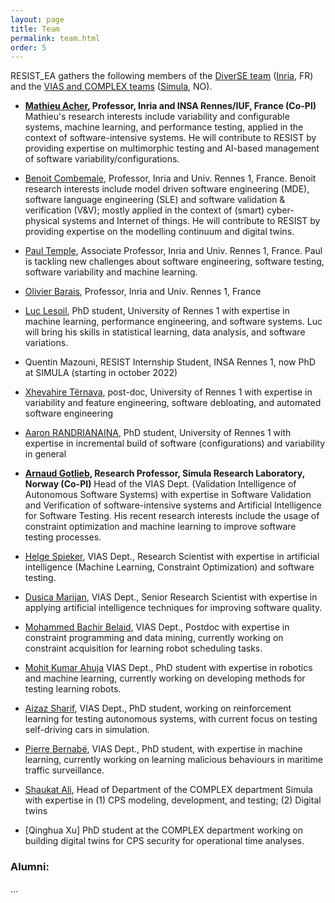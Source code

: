 ```yaml
---
layout: page
title: Team
permalink: team.html
order: 5
---
```


RESIST_EA gathers the following members of the [DiverSE team](http://diverse.irisa.fr/) ([Inria](https://www.inria.fr/), FR) and 
the [VIAS and COMPLEX teams](https://www.simula.no/research/software-engineering) ([Simula](https://www.simula.no), NO).

* **[Mathieu Acher](https://www.mathieuacher.com/), Professor, Inria and INSA Rennes/IUF, France (Co-PI)** Mathieu's research interests include variability and configurable systems, machine learning, and performance testing, applied in the context of software-intensive systems. He will contribute to RESIST by providing expertise on multimorphic testing and AI-based management of software variability/configurations.
* [Benoit Combemale](https://www.irit.fr/~Benoit.Combemale/), Professor, Inria and Univ. Rennes 1, France. Benoit
research interests include model driven software engineering (MDE), software language engineering (SLE) and software validation & verification (V&V); mostly applied in the context of (smart) cyber-physical systems and Internet of things. He will contribute to RESIST by providing expertise on the modelling continuum and digital twins. 
* [Paul Temple]([https://olivier.barais.fr](https://templep.github.io/)), Associate Professor, Inria and Univ. Rennes 1, France. Paul is tackling new challenges about software engineering, software testing, software variability and machine learning.
* [Olivier Barais](https://olivier.barais.fr), Professor, Inria and Univ. Rennes 1, France
* [Luc Lesoil](https://www.linkedin.com/in/luc-lesoil-ensai/), PhD student, University of Rennes 1 with expertise in machine learning, performance engineering, and
software systems. Luc will bring his skills in statistical learning, data analysis, and software variations.
* Quentin Mazouni, RESIST Internship Student, INSA Rennes 1, now PhD at SIMULA (starting in october 2022) 
* [Xhevahire Tërnava](https://ternava.github.io/), post-doc, University of Rennes 1 with expertise in variability and feature engineering, software debloating, and automated software engineering 
* [Aaron RANDRIANAINA](https://perso.eleves.ens-rennes.fr/people/georges-aaron.randrianaina/), PhD student, University of Rennes 1 with expertise in incremental build of software (configurations) and variability in general 

* **[Arnaud Gotlieb](https://www.simula.no/people/arnaud), Research Professor, Simula Research Laboratory, Norway (Co-PI)**
Head of the VIAS Dept. (Validation Intelligence of Autonomous Software Systems) with expertise in Software Validation and Verification of software-intensive systems and Artificial Intelligence for Software Testing. His recent research interests include the usage of constraint optimization and machine learning to improve software testing processes.
* [Helge Spieker](https://www.simula.no/people/helge), VIAS Dept., Research Scientist with expertise in artificial intelligence (Machine Learning, Constraint Optimization) and software testing. 
* [Dusica Marijan](https://www.simula.no/people/dusica), VIAS Dept., Senior Research Scientist with expertise in applying artificial intelligence techniques for improving software quality.
* [Mohammed Bachir Belaid](https://www.simula.no/people/bachir), VIAS Dept., Postdoc with expertise in constraint programming and data mining, currently working on constraint acquisition for learning robot scheduling tasks. 
* [Mohit Kumar Ahuja](https://www.simula.no/people/mohit) VIAS Dept., PhD student with expertise in robotics and machine learning, currently working on developing methods for testing learning robots.
* [Aizaz Sharif](https://www.simula.no/people/aizaz), VIAS Dept., PhD student, working on reinforcement learning for testing autonomous systems, with current focus on testing self-driving cars in simulation. 
* [Pierre Bernabé](https://www.simula.no/people/pierbernabe), VIAS Dept., PhD student, with expertise in machine learning, currently working on learning malicious behaviours in maritime traffic surveillance.
* [Shaukat Ali](https://www.simula.no/people/shaukat), Head of Department of the COMPLEX department Simula with expertise in (1) CPS modeling, development, and testing; (2) Digital twins  
* [Qinghua Xu] PhD student at the COMPLEX department working on building digital twins for CPS security for operational time analyses.  


### Alumni:

...
